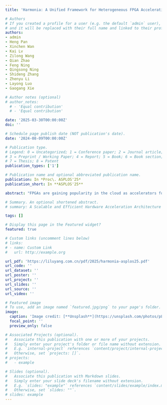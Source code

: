 ```yaml
---
title: 'Harmonia: A Unified Framework for Heterogeneous FPGA Acceleration in the Cloud (ASPLOS''25)'

# Authors
# If you created a profile for a user (e.g. the default `admin` user), write the username (folder name) here
# and it will be replaced with their full name and linked to their profile.
authors:
- admin
- Heng Pan
- Xinchen Wan
- Kai Lv
- Zilong Wang
- Qian Zhao
- Feng Ning
- Qingsong Ning
- Shideng Zhang
- Zhenyu Li
- Layong Luo
- Gaogang Xie

# Author notes (optional)
# author_notes:
  # - 'Equal contribution'
  # - 'Equal contribution'

date: '2025-03-30T00:00:00Z'
doi: ''

# Schedule page publish date (NOT publication's date).
date: '2024-08-09T00:00:00Z'

# Publication type.
# Legend: 0 = Uncategorized; 1 = Conference paper; 2 = Journal article;
# 3 = Preprint / Working Paper; 4 = Report; 5 = Book; 6 = Book section;
# 7 = Thesis; 8 = Patent
publication_types: ['1']

# Publication name and optional abbreviated publication name.
publication: In *Proc\. ASPLOS'25*
publication_short: In **ASPLOS'25**

abstract: "FPGAs are gaining popularity in the cloud as accelerators for various applications. To make FPGAs more accessible for users and streamline system management, cloud providers have widely adopted the shell-role architecture on their homogeneous FPGA servers. However, the increasing heterogeneity of cloud FPGAs poses new challenges for this architecture. Previous studies either focus on homogeneous FPGAs or only partially address the portability issues for roles, while still requiring laborious shell development for providers and ad-hoc software modifications for users. This paper presents Harmonia, a unified framework for heterogeneous FPGA acceleration in the cloud. Harmonia operates on two layers: a platform-specific layer that abstracts hardware differences and a platform-independent layer that provides a unified shell for diverse roles and host software. In detail, Harmonia provides automated platform adapters and lightweight interface wrappers to manage hardware differences. Next, it builds a modularized shell composed of Reusable Building Blocks and employs hierarchical tailoring to provide a resource-efficient and easy-to-use shell for different roles. Finally, it presents a command-based interface to minimize software modifications across distinct platforms. Harmonia has been deployed in a large service provider, Douyin, for several years. It reduces shell development workloads by 69%-93% and simplifies role and software configurations with negligible overhead (<0.63%). Compared with other frameworks, Harmonia supports cross-vendor FPGAs, reduces resource consumption by 3.5%-14.9% and simplifies software configurations by 15-23x while maintaining comparable performance."

# Summary. An optional shortened abstract.
# summary: A Scalable and Efficient Hardware Acceleration Architecture for Stateful Layer-4 Load Balancing

tags: []

# Display this page in the Featured widget?
featured: true

# Custom links (uncomment lines below)
# links:
# - name: Custom Link
#   url: http://example.org

url_pdf: 'https://liluyang.com.cn/pdf/2025/harmonia-asplos25.pdf'
url_code: ''
url_dataset: ''
url_poster: ''
url_project: ''
url_slides: ''
url_source: ''
url_video: ''

# Featured image
# To use, add an image named `featured.jpg/png` to your page's folder.
image:
  caption: 'Image credit: [**Unsplash**](https://unsplash.com/photos/pLCdAaMFLTE)'
  focal_point: ''
  preview_only: false

# Associated Projects (optional).
#   Associate this publication with one or more of your projects.
#   Simply enter your project's folder or file name without extension.
#   E.g. `internal-project` references `content/project/internal-project/index.md`.
#   Otherwise, set `projects: []`.
# projects:
#   - example

# Slides (optional).
#   Associate this publication with Markdown slides.
#   Simply enter your slide deck's filename without extension.
#   E.g. `slides: "example"` references `content/slides/example/index.md`.
#   Otherwise, set `slides: ""`.
# slides: example
---
```

<!-- 
{{% callout note %}}
Click the _Cite_ button above to demo the feature to enable visitors to import publication metadata into their reference management software.
{{% /callout %}}

{{% callout note %}}
Create your slides in Markdown - click the _Slides_ button to check out the example.
{{% /callout %}}

Supplementary notes can be added here, including [code, math, and images](https://wowchemy.com/docs/writing-markdown-latex/). -->
